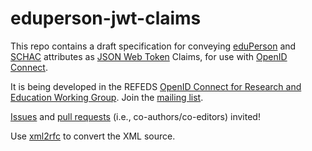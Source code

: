 # eduperson-jwt-claims

This repo contains a draft specification for conveying
[eduPerson](http://macedir.org/specs/eduperson) and
[SCHAC](https://wiki.refeds.org/display/STAN/SCHAC+Releases)
attributes as
[JSON Web Token](https://tools.ietf.org/html/rfc7519)
Claims, for use with
[OpenID Connect](https://openid.net/connect/).

It is being developed in the REFEDS
[OpenID Connect for Research and Education Working Group](https://wiki.refeds.org/x/TYMY).
Join the [mailing list](https://lists.refeds.org/sympa/info/oidcre).

[Issues](https://github.com/refeds-oidcre/eduperson-jwt-claims/issues)
and
[pull requests](https://github.com/refeds-oidcre/eduperson-jwt-claims/pulls)
(i.e., co-authors/co-editors) invited!

Use [xml2rfc](http://xml2rfc.ietf.org/) to convert the XML source.
